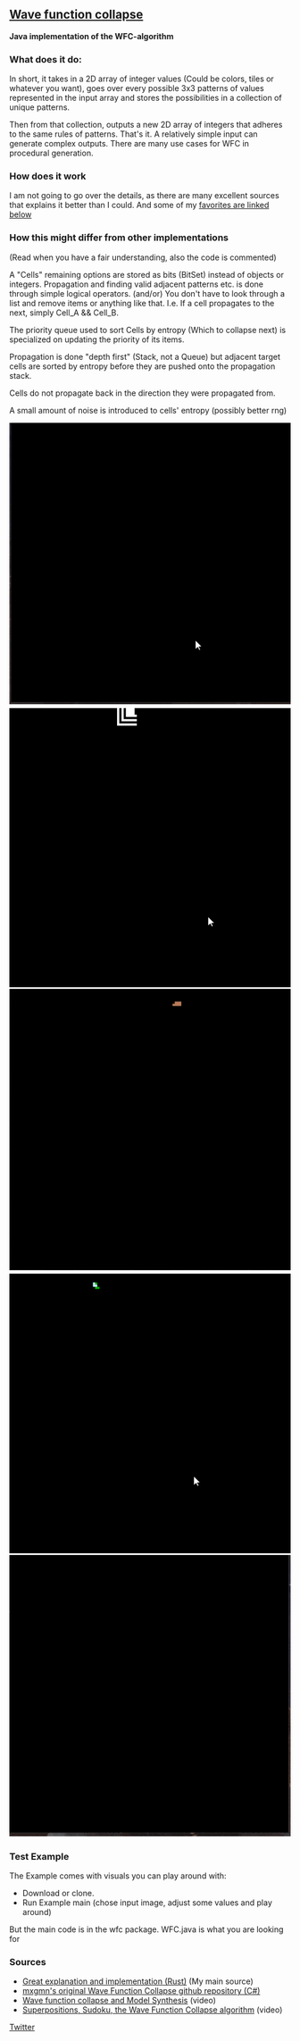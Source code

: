 
## [Wave function collapse](https://en.wikipedia.org/wiki/Wave_function_collapse#Use_in_procedural_generation)

**Java implementation of the WFC-algorithm**


### What does it do:

In short, it takes in a 2D array of integer values (Could be colors, tiles or whatever you want),
goes over every possible 3x3 patterns of values represented in the input array and stores the possibilities
in a collection of unique patterns.

Then from that collection, outputs a new 2D array of integers that adheres to the same rules of patterns. 
That's it. A relatively simple input can generate complex outputs. There are many use cases for WFC in procedural generation.

### How does it work

I am not going to go over the details, as there are many excellent sources that explains it better
than I could. And some of my [favorites are linked below](#sources)

### How this might differ from other implementations

(Read when you have a fair understanding, also the code is commented)

A "Cells" remaining options are stored as bits (BitSet) instead of objects or integers. Propagation
and finding valid adjacent patterns etc. is done through simple logical operators. (and/or)
You don't have to look through a list and remove items or anything like that.
I.e. If a cell propagates to the next, simply Cell_A && Cell_B.

The priority queue used to sort Cells by entropy (Which to collapse next) is specialized on updating the priority
of its items.

Propagation is done "depth first" (Stack, not a Queue) but adjacent target cells are sorted by entropy
before they are pushed onto the propagation stack.

Cells do not propagate back in the direction they were propagated from.

A small amount of noise is introduced to cells' entropy (possibly better rng)


![cave system](https://github.com/heathensoft/WaveFunctionCollapse/blob/main/gif/wfc_caves.gif?raw=true)
![knots](https://github.com/heathensoft/WaveFunctionCollapse/blob/main/gif/wfc_knots.gif?raw=true)
![rooms](https://github.com/heathensoft/WaveFunctionCollapse/blob/main/gif/wfc_rooms.gif?raw=true)
![flowers](https://github.com/heathensoft/WaveFunctionCollapse/blob/main/gif/wfc_flowers.gif?raw=true)
![rocks](https://github.com/heathensoft/WaveFunctionCollapse/blob/main/gif/wfc_rocks.gif?raw=true)


### Test Example

The Example comes with visuals you can play around with:
* Download or clone.
* Run Example main (chose input image, adjust some values and play around)

But the main code is in the wfc package. WFC.java is what you are looking for





### Sources

* [Great explanation and implementation (Rust)](https://www.gridbugs.org/wave-function-collapse/) (My main source)
* [mxgmn's original Wave Function Collapse github repository (C#)](https://github.com/mxgmn/WaveFunctionCollapse)
* [Wave function collapse and Model Synthesis](https://www.youtube.com/watch?v=zIRTOgfsjl0&t=1167s&ab_channel=DVGen) (video)
* [Superpositions, Sudoku, the Wave Function Collapse algorithm](https://www.youtube.com/watch?v=2SuvO4Gi7uY&ab_channel=MartinDonald) (video)


[Twitter](https://twitter.com/Dahl_Frederik_)